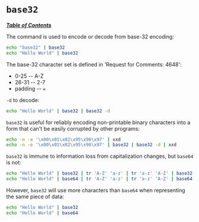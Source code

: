 # `base32`

[***Table of Contents***](/README.md)

The command is used to encode or decode from base-32 encoding:

```bash
echo "base32" | base32
echo "Hello World" | base32
```

The base-32 character set is defined in 'Request for Comments: 4648':
- 0-25 -- A-Z
- 26-31 -- 2-7
- padding -- `=`

`-d` to decode:

```bash
echo "Hello World" | base32 | base32 -d
```

`base32` is useful for reliably encoding non-printable binary characters into a
form that can't be easily corrupted by other programs:

```bash
echo -n -e '\x00\x01\x02\x95\x96\x97' | xxd
echo -n -e '\x00\x01\x02\x95\x96\x97' | base32 | base32 -d | xxd
```

`base32` is immune to information loss from capitalization changes, but
`base64` is not:

```bash
echo "Hello World" | base32 | tr 'A-Z' 'a-z' | tr 'a-z' 'A-Z' | base32 -d
echo "Hello World" | base64 | tr 'A-Z' 'a-z' | tr 'a-z' 'A-Z' | base64 -d
```

However, `base32` will use more characters than `base64` when representing the
same piece of data:

```bash
echo "Hello World" | base32
echo "Hello World" | base64
```

